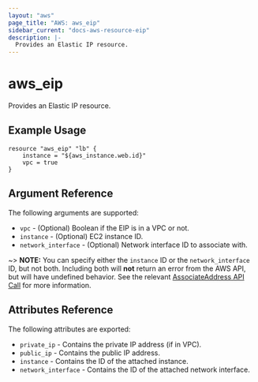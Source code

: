 ```yaml
---
layout: "aws"
page_title: "AWS: aws_eip"
sidebar_current: "docs-aws-resource-eip"
description: |-
  Provides an Elastic IP resource.
---
```


# aws\_eip

Provides an Elastic IP resource.

## Example Usage

```
resource "aws_eip" "lb" {
    instance = "${aws_instance.web.id}"
    vpc = true
}
```

## Argument Reference

The following arguments are supported:

* `vpc` - (Optional) Boolean if the EIP is in a VPC or not.
* `instance` - (Optional) EC2 instance ID.
* `network_interface` - (Optional) Network interface ID to associate with.

~> **NOTE:** You can specify either the `instance` ID or the `network_interface` ID, 
but not both. Including both will **not** return an error from the AWS API, but will
have undefined behavior. See the relevant [AssociateAddress API Call][1] for
more information.

## Attributes Reference

The following attributes are exported:

* `private_ip` - Contains the private IP address (if in VPC).
* `public_ip` - Contains the public IP address.
* `instance` - Contains the ID of the attached instance.
* `network_interface` - Contains the ID of the attached network interface.


[1]: http://docs.aws.amazon.com/fr_fr/AWSEC2/latest/APIReference/API_AssociateAddress.html
